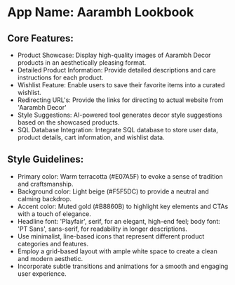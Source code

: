 # **App Name**: Aarambh Lookbook

## Core Features:

- Product Showcase: Display high-quality images of Aarambh Decor products in an aesthetically pleasing format.
- Detailed Product Information: Provide detailed descriptions and care instructions for each product.
- Wishlist Feature: Enable users to save their favorite items into a curated wishlist.
- Redirecting URL's: Provide the links for directing to actual website from 'Aarambh Decor'
- Style Suggestions: AI-powered tool generates decor style suggestions based on the showcased products.
- SQL Database Integration: Integrate SQL database to store user data, product details, cart information, and wishlist data.

## Style Guidelines:

- Primary color: Warm terracotta (#E07A5F) to evoke a sense of tradition and craftsmanship.
- Background color: Light beige (#F5F5DC) to provide a neutral and calming backdrop.
- Accent color: Muted gold (#B8860B) to highlight key elements and CTAs with a touch of elegance.
- Headline font: 'Playfair', serif, for an elegant, high-end feel; body font: 'PT Sans', sans-serif, for readability in longer descriptions.
- Use minimalist, line-based icons that represent different product categories and features.
- Employ a grid-based layout with ample white space to create a clean and modern aesthetic.
- Incorporate subtle transitions and animations for a smooth and engaging user experience.